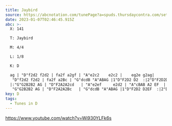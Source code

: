 ```yaml
---
title: Jaybird
source: https://abcnotation.com/tunePage?a=spuds.thursdaycontra.com/sets/archive/2015-03-12%20SPUDsCompact/0062
date: 2023-01-07T02:46:45.915Z
abc: >-
  X: 141

  T: Jaybird

  M: 4/4

  L: 1/8

  K: D

  ag | "D"f2d2 f2d2 | fa2f a2gf | "A"e2c2    e2c2 |    eg2e g2ag|
   "D"f2d2 f2d2 | fa2f a2Bc | "G"dcdB "A"ABAG |1"D"F2D2 D2  :|2"D"F2D2D2EF||
  |:"G"G2B2B2 AG | "D"F2A2A2cd   | "A"e2ef     e2d2 | "A"cBAB A2 EF  |
   "G"G2B2B2 AG | "D"F2A2A2Bc   | "G"dcdB "A"ABAG |1"D"F2D2 D2EF  :|2"D"F2D2D2z2|]
key: D
tags:
  - Tunes in D
---
```

https://www.youtube.com/watch?v=Wi930YLFk6s